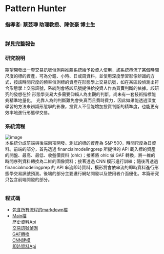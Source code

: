 # Pattern Hunter
### 指導者: 蔡芸琤 助理教授、陳俊豪 博士生
#  
### [詳見完整報告](https://github.com/albert0796/MachineLearning/blob/master/Project_PatternHunter/Report/%E5%A0%B1%E5%91%8A%E8%AA%AA%E6%98%8E%E6%9B%B8.pdf)
### 研究說明  
期望開發出一套交易訊號偵測與推薦系統給予投資人使用，該系統串流了某個時間尺度的標的資產，可為分鐘、小時、日或周資料，並使用深度學習影像辨識的方式，按該時間尺度的頻率偵測標的資產在形態學上交易訊號，如在某區段偵測出符合形態學上交易訊號，系統則會將該訊號提供給投資人作為買賣判斷的依據。該研究的發想在於 形態學交易大多需要仰賴人為主觀的判斷，尚未有一套技術指標能夠精準地量化， 光靠人為的判斷難免會失真而且費時費力，因此如果能透過深度學習的方法來辨識形態學的影像，投資人不但能增加投資判斷的精準度，也能更有效率地進行形態學交易。 
### 系統流程  
![image](https://github.com/albert0796/MachineLearning/blob/master/Project_PatternHunter/Report/flow_chart.png)  
本系統分成前端與後端兩項開發。測試的標的資產為 S&P 500，時間尺度為日資料。前端的部分，首先透過 financialmodelingprep 所提供的 API 載入標的資產的開盤、最高、最低、收盤價資料 (ohlc)；接著將 ohlc 做 GAF 轉換，將一維的時間序列資料轉換為二維的圖像資料；接著透過 CNN 模形進行訓練；隨後再透過 financialmodelingprep 的 API 串流即時資料，模形將會依串流的即時資料進行形態學交易訊號預測。後端的部分主要進行網站開發以及使用者介面優化。本篇研究只包含前端開發的部分。  
#  
### 程式碼  
* [包含所有流程的markdown檔](https://github.com/albert0796/MachineLearning/blob/master/Project_PatternHunter/Code/Pattern%20Hunter%20%E5%90%B3%E6%94%BF%E7%BF%B0.ipynb)
* [Main檔](https://github.com/albert0796/MachineLearning/blob/master/Project_PatternHunter/Code/Main.py)  
[歷史資料Api](https://github.com/albert0796/MachineLearning/blob/master/Project_PatternHunter/Code/Api_history.py)  
[交易訊號偵測](https://github.com/albert0796/MachineLearning/blob/master/Project_PatternHunter/Code/Signal2.py)  
[GAF轉換](https://github.com/albert0796/MachineLearning/blob/master/Project_PatternHunter/Code/util_gasf.py)  
[CNN建模](https://github.com/albert0796/MachineLearning/blob/master/Project_PatternHunter/Code/util_gasf.py)  
[即時資料Api](https://github.com/albert0796/MachineLearning/blob/master/Project_PatternHunter/Code/Api_realtime.py)  
